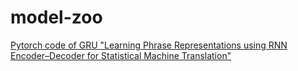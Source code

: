 # model-zoo

[Pytorch code of GRU "Learning Phrase Representations using RNN Encoder–Decoder for Statistical Machine Translation"](https://github.com/wuqianliangsresearch/model-zoo/blob/master/seq2seq_mt/train_without_attention.py)

